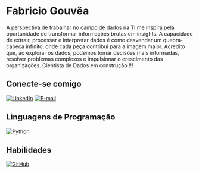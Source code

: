 # Fabricio Gouvêa
A perspectiva de trabalhar no campo de dados na TI me inspira pela oportunidade de transformar informações brutas em insights. A capacidade de extrair, processar e interpretar dados é como desvendar um quebra-cabeça infinito, onde cada peça contribui para a imagem maior. Acredito que, ao explorar os dados, podemos tomar decisões mais informadas, resolver problemas complexos e impulsionar o crescimento das organizações. Cientista de Dados em construção !!!

## Conecte-se comigo
[![LinkedIn](https://img.shields.io/badge/LinkedIn-000?style=for-the-badge&logo=linkedin&logoColor=0E76A8)](https://www.linkedin.com/in/fabriciog/)
[![E-mail](https://img.shields.io/badge/-Email-000?style=for-the-badge&logo=microsoft-outlook&logoColor=E94D5F)](mailto:fabricio.gouvea.contato@gmail.com)

## Linguagens de Programação
![Python](https://img.shields.io/badge/Python-000?style=for-the-badge&logo=python)

## Habilidades
[![GitHub](https://img.shields.io/badge/GitHub-000?style=for-the-badge&logo=github&logoColor=30A3DC)](https://docs.github.com/)

